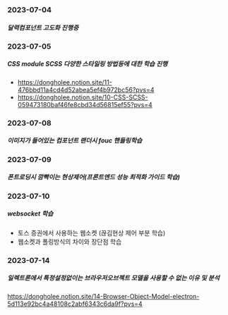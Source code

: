 ###  2023-07-04
##### 달력컴포넌트 고도화 진행중

### 2023-07-05
##### CSS module SCSS 다양한 스타일링 방법등에 대한 학습 진행
- https://dongholee.notion.site/11-476bbd11a4cd4d52abea5ef4b972bc56?pvs=4
- https://dongholee.notion.site/10-CSS-SCSS-059473180baf46fe8cbd34d56815ef55?pvs=4

### 2023-07-08
##### 이미지가 들어있는 컴포넌트 랜더시 fouc 핸들링학습

### 2023-07-09
##### 폰트로딩시 깜빡이는 현상제어(프론트엔드 성능 최적화 가이드 학습)

### 2023-07-10
##### websocket 학습
- 토스 증권에서 사용하는 웹소켓 (끊김현상 제어 부분 학습)
- 웹소켓과 폴링방식의 차이와 장단점 학습

### 2023-07-14
##### 일렉트론에서 특정설정없이는 브라우저오브젝트 모델을 사용할 수 없는 이유 및 분석
https://dongholee.notion.site/14-Browser-Object-Model-electron-5d113e92bc4a48108c2abf6343c6da9f?pvs=4
